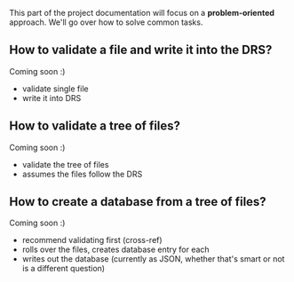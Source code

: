 This part of the project documentation
will focus on a **problem-oriented** approach.
We'll go over how to solve common tasks.

## How to validate a file and write it into the DRS?

Coming soon :)

- validate single file
- write it into DRS

## How to validate a tree of files?

Coming soon :)

- validate the tree of files
- assumes the files follow the DRS

## How to create a database from a tree of files?

Coming soon :)

- recommend validating first (cross-ref)
- rolls over the files, creates database entry for each
- writes out the database
  (currently as JSON, whether that's smart or not is a different question)
